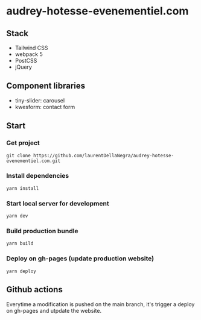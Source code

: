 # audrey-hotesse-evenementiel.com

## Stack
- Tailwind CSS
- webpack 5
- PostCSS
- jQuery

## Component libraries
- tiny-slider: carousel
- kwesform: contact form

## Start
### Get project
```
git clone https://github.com/laurentDellaNegra/audrey-hotesse-evenementiel.com.git
```
### Install dependencies
```
yarn install
```
### Start local server for development
```
yarn dev
```
### Build production bundle
```
yarn build
```
### Deploy on gh-pages (update production website)
```
yarn deploy
```

## Github actions
Everytime a modification is pushed on the main branch, it's trigger a deploy on gh-pages and utpdate the website.
